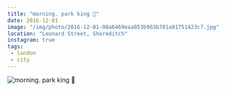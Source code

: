 ```yaml
---
title: "morning. park king 👑"
date: 2016-12-01
image: "/img/photo/2016-12-01-08a6469eaa053b963b701a91751423c7.jpg"
location: "Leonard Street, Shoreditch"
instagram: true
tags:
 - london
 - city
---
```


![morning. park king 👑](/img/photo/2016-12-01-08a6469eaa053b963b701a91751423c7.jpg)
